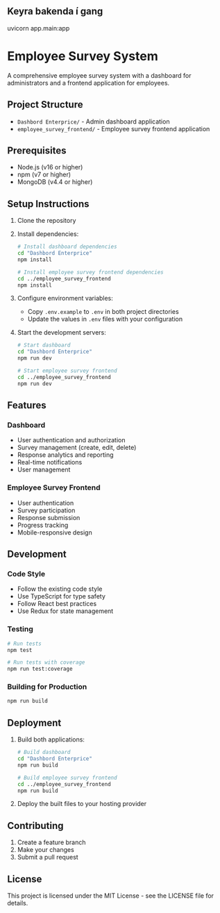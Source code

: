 ## Keyra bakenda í gang
uvicorn app.main:app



# Employee Survey System

A comprehensive employee survey system with a dashboard for administrators and a frontend application for employees.

## Project Structure

- `Dashbord Enterprice/` - Admin dashboard application
- `employee_survey_frontend/` - Employee survey frontend application

## Prerequisites

- Node.js (v16 or higher)
- npm (v7 or higher)
- MongoDB (v4.4 or higher)

## Setup Instructions

1. Clone the repository
2. Install dependencies:
   ```bash
   # Install dashboard dependencies
   cd "Dashbord Enterprice"
   npm install

   # Install employee survey frontend dependencies
   cd ../employee_survey_frontend
   npm install
   ```

3. Configure environment variables:
   - Copy `.env.example` to `.env` in both project directories
   - Update the values in `.env` files with your configuration

4. Start the development servers:
   ```bash
   # Start dashboard
   cd "Dashbord Enterprice"
   npm run dev

   # Start employee survey frontend
   cd ../employee_survey_frontend
   npm run dev
   ```

## Features

### Dashboard
- User authentication and authorization
- Survey management (create, edit, delete)
- Response analytics and reporting
- Real-time notifications
- User management

### Employee Survey Frontend
- User authentication
- Survey participation
- Response submission
- Progress tracking
- Mobile-responsive design

## Development

### Code Style
- Follow the existing code style
- Use TypeScript for type safety
- Follow React best practices
- Use Redux for state management

### Testing
```bash
# Run tests
npm test

# Run tests with coverage
npm run test:coverage
```

### Building for Production
```bash
npm run build
```

## Deployment

1. Build both applications:
   ```bash
   # Build dashboard
   cd "Dashbord Enterprice"
   npm run build

   # Build employee survey frontend
   cd ../employee_survey_frontend
   npm run build
   ```

2. Deploy the built files to your hosting provider

## Contributing

1. Create a feature branch
2. Make your changes
3. Submit a pull request

## License

This project is licensed under the MIT License - see the LICENSE file for details. 